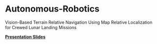# Autonomous-Robotics
Vision-Based Terrain Relative Navigation Using Map Relative Localization for Crewed Lunar Landing Missions

[__Presentation Slides__](https://docs.google.com/presentation/d/e/2PACX-1vQIvCCx-ZIYIkUKbb8Hu6yry4dbTSWoQ9gZpLld9P4o8s8TZc-Z6ojGef0DjiUXp-QejZAJ-fFxRWIt/pub?start=false&loop=false&delayms=3000)
